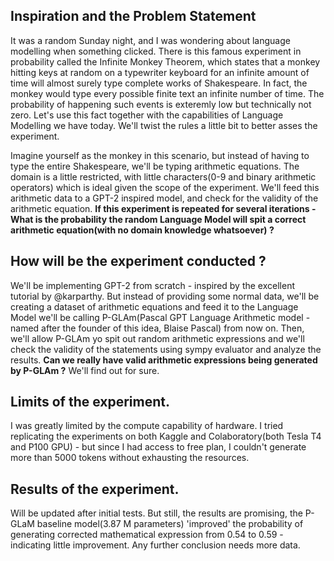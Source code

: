 ## Inspiration and the Problem Statement
It was a random Sunday night, and I was wondering about language modelling when something clicked. There is this famous experiment in probability called the Infinite Monkey Theorem, which states that a monkey hitting keys at random on a typewriter keyboard for an infinite amount of time will almost surely type complete works of Shakespeare. In fact, the monkey would type every possible finite text an infinite number of time. The probability of happening such events is exteremly low but technically not zero. Let's use this fact together with the capabilities of Language Modelling we have today. We'll twist the rules a little bit to better asses the experiment.

Imagine yourself as the monkey in this scenario, but instead of having to type the entire Shakespeare, we'll be typing arithmetic equations. The domain is a little restricted, with little characters(0-9 and binary arithmetic operators) which is ideal given the scope of the experiment. We'll feed this arithmetic data to a GPT-2 inspired model, and check for the validity of the arithmetic equation. **If this experiment is repeated for several iterations - What is the probability the random Language Model will spit a correct arithmetic equation(with no domain knowledge whatsoever) ?**

## How will be the experiment conducted ?
We'll be implementing GPT-2 from scratch - inspired by the excellent tutorial by @karparthy. But instead of providing some normal data, we'll be creating a dataset of arithmetic equations and feed it to the Language Model we'll be calling P-GLAm(Pascal GPT Language Arithmetic model - named after the founder of this idea, Blaise Pascal) from now on. Then, we'll allow P-GLAm yo spit out random arithmetic expressions and we'll check the validity of the statements using sympy evaluator and analyze the results. **Can we really have valid arithmetic expressions being generated by P-GLAm ?** We'll find out for sure.

## Limits of the experiment.
I was greatly limited by the compute capability of hardware. I tried replicating the experiments on both Kaggle and Colaboratory(both Tesla T4 and P100 GPU) - but since I had access to free plan, I couldn't generate more than 5000 tokens without exhausting the resources.   

## Results of the experiment.
Will be updated after initial tests. But still, the results are promising, the P-GLaM baseline model(3.87 M parameters) 'improved' the probability of generating corrected mathematical expression from 0.54 to 0.59 - indicating little improvement. Any further conclusion needs more data. 

